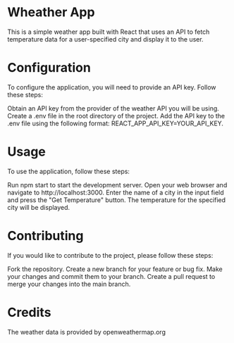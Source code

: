 # Wheather App

This is a simple weather app built with React that uses an API to fetch temperature data for a user-specified city and display it to the user.


# Configuration
To configure the application, you will need to provide an API key. Follow these steps:

Obtain an API key from the provider of the weather API you will be using.
Create a .env file in the root directory of the project.
Add the API key to the .env file using the following format: REACT_APP_API_KEY=YOUR_API_KEY.

# Usage
To use the application, follow these steps:

Run npm start to start the development server.
Open your web browser and navigate to http://localhost:3000.
Enter the name of a city in the input field and press the "Get Temperature" button.
The temperature for the specified city will be displayed.

# Contributing
If you would like to contribute to the project, please follow these steps:

Fork the repository.
Create a new branch for your feature or bug fix.
Make your changes and commit them to your branch.
Create a pull request to merge your changes into the main branch.

# Credits
The weather data is provided by openweathermap.org





